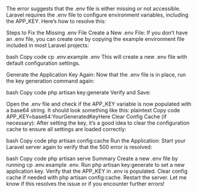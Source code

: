 The error suggests that the .env file is either missing or not accessible. Laravel requires the .env file to configure environment variables, including the APP_KEY. Here’s how to resolve this:

Steps to Fix the Missing .env File
Create a New .env File: If you don’t have an .env file, you can create one by copying the example environment file included in most Laravel projects:

bash
Copy code
cp .env.example .env
This will create a new .env file with default configuration settings.

Generate the Application Key Again: Now that the .env file is in place, run the key generation command again:

bash
Copy code
php artisan key:generate
Verify and Save:

Open the .env file and check if the APP_KEY variable is now populated with a base64 string.
It should look something like this:
plaintext
Copy code
APP_KEY=base64:YourGeneratedKeyHere
Clear Config Cache (if necessary): After setting the key, it’s a good idea to clear the configuration cache to ensure all settings are loaded correctly:

bash
Copy code
php artisan config:cache
Run the Application: Start your Laravel server again to verify that the 500 error is resolved:

bash
Copy code
php artisan serve
Summary
Create a new .env file by running cp .env.example .env.
Run php artisan key:generate to set a new application key.
Verify that the APP_KEY in .env is populated.
Clear config cache if needed with php artisan config:cache.
Restart the server.
Let me know if this resolves the issue or if you encounter further errors!